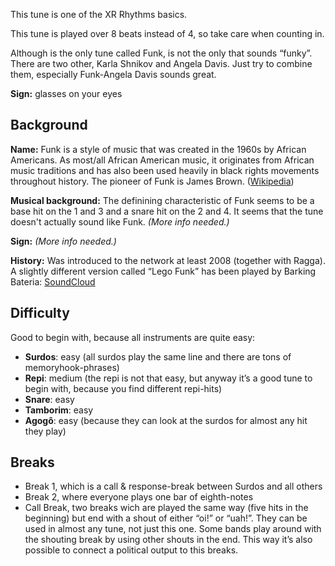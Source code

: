 This tune is one of the XR Rhythms basics.

This tune is played over 8 beats instead of 4, so take care when counting in.

Although is the only tune called Funk, is not the only that sounds “funky”. There are two other, Karla Shnikov and
Angela Davis. Just try to combine them, especially Funk-Angela Davis sounds great.

**Sign:** glasses on your eyes

## Background

**Name:** Funk is a style of music that was created in the 1960s by African Americans. As most/all African American music, it originates from African music traditions and has also been used heavily in black rights movements throughout history. The pioneer of Funk is James Brown. ([Wikipedia](https://en.wikipedia.org/wiki/Funk))

**Musical background:** The definining characteristic of Funk seems to be a base hit on the 1 and 3 and a snare hit on the 2 and 4. It seems that the tune doesn't actually sound like Funk. *(More info needed.)*

**Sign:** *(More info needed.)*

**History:** Was introduced to the network at least 2008 (together with Ragga). A slightly different version called “Lego Funk” has been played by Barking Bateria: [SoundCloud](https://soundcloud.com/barking-bateria/lego-funk)

## Difficulty

Good to begin with, because all instruments are quite easy:

* **Surdos**: easy (all surdos play the same line and there are tons of memoryhook-phrases)
* **Repi**: medium (the repi is not that easy, but anyway it’s a good tune to begin with, because you find different repi-hits)
* **Snare**: easy
* **Tamborim**: easy
* **Agogô**: easy (because they can look at the surdos for almost any hit they play)

## Breaks

* Break 1, which is a call & response-break between Surdos and all others
* Break 2, where everyone plays one bar of eighth-notes
* Call Break, two breaks wich are played the same way (five hits in the beginning) but end with a shout of either “oi!”
  or “uah!”. They can be used in almost any tune, not just this one. Some bands play around with the shouting break by
  using other shouts in the end. This way it’s also possible to connect a political output to this breaks.